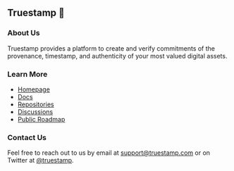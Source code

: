 ## Truestamp 👋


### About Us

Truestamp provides a platform to create and verify commitments of the provenance, timestamp, and authenticity of your most valued digital assets.

### Learn More

* [Homepage](https://www.truestamp.com)
* [Docs](https://docs.truestamp.com)
* [Repositories](https://github.com/orgs/truestamp/repositories)
* [Discussions](https://github.com/orgs/truestamp/discussions)
* [Public Roadmap](https://github.com/orgs/truestamp/projects/1)

### Contact Us

Feel free to reach out to us by email at [support@truestamp.com](mailto:support@truestamp.com) or on Twitter at [@truestamp](https://twitter.com/truestamp).
